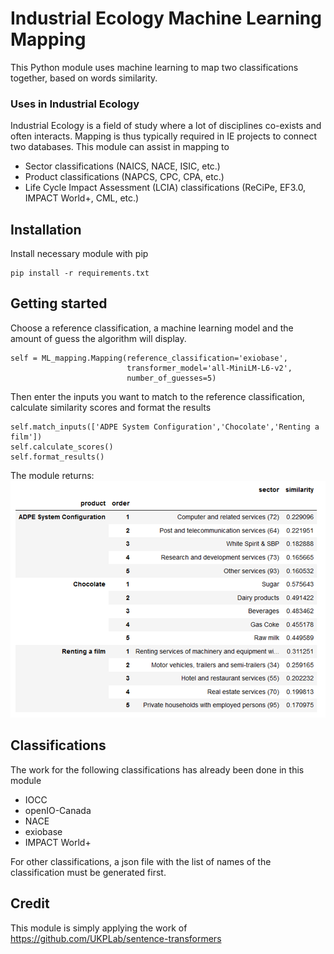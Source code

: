 # Industrial Ecology Machine Learning Mapping
This Python module uses machine learning to map two classifications together, based on words similarity.

### Uses in Industrial Ecology
Industrial Ecology is a field of study where a lot of disciplines co-exists and often interacts. Mapping is thus 
typically required in IE projects to connect two databases. This module can assist in mapping to
- Sector classifications (NAICS, NACE, ISIC, etc.)
- Product classifications (NAPCS, CPC, CPA, etc.)
- Life Cycle Impact Assessment (LCIA) classifications (ReCiPe, EF3.0, IMPACT World+, CML, etc.)

## Installation
Install necessary module with pip
~~~
pip install -r requirements.txt
~~~

## Getting started
Choose a reference classification, a machine learning model and the amount of guess the algorithm will display.
~~~
self = ML_mapping.Mapping(reference_classification='exiobase',
                          transformer_model='all-MiniLM-L6-v2',
                          number_of_guesses=5)
~~~

Then enter the inputs you want to match to the reference classification, calculate similarity scores and format the 
results
~~~
self.match_inputs(['ADPE System Configuration','Chocolate','Renting a film'])
self.calculate_scores()
self.format_results()
~~~

The module returns:
![img.png](image/demo_results.png)

## Classifications
The work for the following classifications has already been done in this module
- IOCC
- openIO-Canada
- NACE
- exiobase
- IMPACT World+

For other classifications, a json file with the list of names of the classification must be generated first.

## Credit
This module is simply applying the work of https://github.com/UKPLab/sentence-transformers